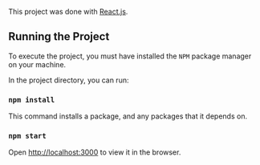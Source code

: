 This project was done with [React.js](https://pt-br.reactjs.org/).

## Running the Project 

To execute the project, you must have installed the `NPM` package manager on your machine.

In the project directory, you can run:

### `npm install`

This command installs a package, and any packages that it depends on.

### `npm start`

Open [http://localhost:3000](http://localhost:3000) to view it in the browser.